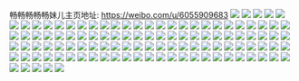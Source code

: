 畅畅畅畅畅妹儿主页地址: https://weibo.com/u/6055909683 
![](https://wx4.sinaimg.cn/mw2000/006BPYKDly1h90ut1m782j30u01sxk0t.jpg) 
![](https://wx4.sinaimg.cn/mw2000/006BPYKDly1h8yw467fkxj30u01hc14j.jpg) 
![](https://wx4.sinaimg.cn/mw2000/006BPYKDly1h8tzx3hvqfj30wh09wab7.jpg) 
![](https://wx4.sinaimg.cn/mw2000/006BPYKDly1h8tzx35hwnj30wh15lgqe.jpg) 
![](https://wx4.sinaimg.cn/mw2000/006BPYKDly1h6x470jv27j323w35su0x.jpg) 
![](https://wx4.sinaimg.cn/mw2000/006BPYKDly1h6x470xll0j30x417ujsh.jpg) 
![](https://wx4.sinaimg.cn/mw2000/006BPYKDly1h4tqca1ja8j30wi17c1kx.jpg) 
![](https://wx4.sinaimg.cn/mw2000/006BPYKDly1h4tqc8xotpj30wi17c1fd.jpg) 
![](https://wx4.sinaimg.cn/mw2000/006BPYKDly1h4tqc7t60kj32c0340qv8.jpg) 
![](https://wx4.sinaimg.cn/mw2000/006BPYKDly1h422ugy4imj30u01417a7.jpg) 
![](https://wx4.sinaimg.cn/mw2000/006BPYKDly1h422ui76r0j30u01hc7db.jpg) 
![](https://wx4.sinaimg.cn/mw2000/006BPYKDly1h3lnkm40ooj30jf0jf3zp.jpg) 
![](https://wx4.sinaimg.cn/mw2000/006BPYKDly1h31pwzfy3ej316o1kvkb2.jpg) 
![](https://wx4.sinaimg.cn/mw2000/006BPYKDly1h31px07q6tj316o1kvngp.jpg) 
![](https://wx4.sinaimg.cn/mw2000/006BPYKDly1h25kk82lsij30qo0zk0uv.jpg) 
![](https://wx4.sinaimg.cn/mw2000/006BPYKDly1h25kk7ulwxj30sg0s642q.jpg) 
![](https://wx4.sinaimg.cn/mw2000/006BPYKDly1h0osbh79ozj31411kwql9.jpg) 
![](https://wx4.sinaimg.cn/mw2000/006BPYKDly1h0osbidffmj31mo2687wh.jpg) 
![](https://wx4.sinaimg.cn/mw2000/006BPYKDly1h0osbjippqj31mo268b29.jpg) 
![](https://wx4.sinaimg.cn/mw2000/006BPYKDly1h0osbkdas9j31qo2bk1kx.jpg) 
![](https://wx4.sinaimg.cn/mw2000/006BPYKDly1h0lueo4256j30u01t0k04.jpg) 
![](https://wx4.sinaimg.cn/mw2000/006BPYKDly1h0lueoqmxuj32402tc7wh.jpg) 
![](https://wx4.sinaimg.cn/mw2000/006BPYKDly1h0at4oh0ruj31kk3hox6p.jpg) 
![](https://wx4.sinaimg.cn/mw2000/006BPYKDly1h0at4t370zj32bc334qv7.jpg) 
![](https://wx4.sinaimg.cn/mw2000/006BPYKDly1h0at4vn9fcj32402tchdt.jpg) 
![](https://wx4.sinaimg.cn/mw2000/006BPYKDly1h0at4ugr19j31o01o0qt7.jpg) 
![](https://wx4.sinaimg.cn/mw2000/006BPYKDly1h0at4pno8aj33402c0npe.jpg) 
![](https://wx4.sinaimg.cn/mw2000/006BPYKDly1h0at4rf818j32802yohdv.jpg) 
![](https://wx4.sinaimg.cn/mw2000/006BPYKDly1h0at5ucuaoj32402tcnpd.jpg) 
![](https://wx4.sinaimg.cn/mw2000/006BPYKDly1h0at78pwl8j32tc2404qp.jpg) 
![](https://wx4.sinaimg.cn/mw2000/006BPYKDly1h0at4ux2n1j31o02804ml.jpg) 
![](https://wx4.sinaimg.cn/mw2000/006BPYKDly1gzsia92m3kj31mo268kjl.jpg) 
![](https://wx4.sinaimg.cn/mw2000/006BPYKDly1gzsia9qrpbj31mo268kjl.jpg) 
![](https://wx4.sinaimg.cn/mw2000/006BPYKDly1gzsiab0astj31hi1ldqun.jpg) 
![](https://wx4.sinaimg.cn/mw2000/006BPYKDly1gzsiaaf655j31mo268kjl.jpg) 
![](https://wx4.sinaimg.cn/mw2000/006BPYKDly1gzc5dft5rtj30u01t0q7o.jpg) 
![](https://wx4.sinaimg.cn/mw2000/006BPYKDly1gz8rcz05nrj314t14tn9e.jpg) 
![](https://wx4.sinaimg.cn/mw2000/006BPYKDly1gz8rcz9mfsj312n12ntji.jpg) 
![](https://wx4.sinaimg.cn/mw2000/006BPYKDly1gz8r8o96isj312o12oqdw.jpg) 
![](https://wx4.sinaimg.cn/mw2000/006BPYKDly1gz8m1g571ij32tc240b29.jpg) 
![](https://wx4.sinaimg.cn/mw2000/006BPYKDly1gz8mddkddoj32f21ngnpd.jpg) 
![](https://wx4.sinaimg.cn/mw2000/006BPYKDly1gz2zn6hm6tj31sc1sckjl.jpg) 
![](https://wx4.sinaimg.cn/mw2000/006BPYKDly1gz1pjgplfhj30n00uogo2.jpg) 
![](https://wx4.sinaimg.cn/mw2000/006BPYKDly1gyx73gnfz0j31o01o0e81.jpg) 
![](https://wx4.sinaimg.cn/mw2000/006BPYKDly1gyx73h5js8j30s50rbwos.jpg) 
![](https://wx4.sinaimg.cn/mw2000/006BPYKDly1gywgxq018jj318w18t4ak.jpg) 
![](https://wx4.sinaimg.cn/mw2000/006BPYKDly1gyeqqy7norj34cg2001ky.jpg) 
![](https://wx4.sinaimg.cn/mw2000/006BPYKDly1gyeqqzbaxxj34cg2001ky.jpg) 
![](https://wx4.sinaimg.cn/mw2000/006BPYKDly1gy1pc9yejhj32c0340npf.jpg) 
![](https://wx4.sinaimg.cn/mw2000/006BPYKDly1gy1pc6jbqkj32c033zqv7.jpg) 
![](https://wx4.sinaimg.cn/mw2000/006BPYKDly1gy1pi19xrxj32c03404qq.jpg) 
![](https://wx4.sinaimg.cn/mw2000/006BPYKDly1gy1pj6xstbj31kw1kwb29.jpg) 
![](https://wx4.sinaimg.cn/mw2000/006BPYKDly1gy1pkma0gxj31kw1kwwwb.jpg) 
![](https://wx4.sinaimg.cn/mw2000/006BPYKDly1gy1pkn3wt9j32tc2401ky.jpg) 
![](https://wx4.sinaimg.cn/mw2000/006BPYKDly1gxxfbld6dxj30u00u077t.jpg) 
![](https://wx4.sinaimg.cn/mw2000/006BPYKDly1gxxfatu0lbj316o16odvb.jpg) 
![](https://wx4.sinaimg.cn/mw2000/006BPYKDly1gxaawwkmm4j31400u0ac8.jpg) 
![](https://wx4.sinaimg.cn/mw2000/006BPYKDly1gxaawv4ss2j31400u041u.jpg) 
![](https://wx4.sinaimg.cn/mw2000/006BPYKDly1gx87igsqeyj30u00u0q72.jpg) 
![](https://wx4.sinaimg.cn/mw2000/006BPYKDly1gx87ih2qx2j30u00u0wi2.jpg) 
![](https://wx4.sinaimg.cn/mw2000/006BPYKDly1gx87ihcz3tj30u00u0wik.jpg) 
![](https://wx4.sinaimg.cn/mw2000/006BPYKDly1gx87iholq8j30u00u00xj.jpg) 
![](https://wx4.sinaimg.cn/mw2000/006BPYKDly1gwiiy6f8azj316o16o15g.jpg) 
![](https://wx4.sinaimg.cn/mw2000/006BPYKDly1gwiiy7hpg5j316o16oqf3.jpg) 
![](https://wx4.sinaimg.cn/mw2000/006BPYKDly1gwij1722y2j30u00u0n2n.jpg) 
![](https://wx4.sinaimg.cn/mw2000/006BPYKDly1gvf3nxglfmj61o0280b2a02.jpg) 
![](https://wx4.sinaimg.cn/mw2000/006BPYKDly1gvf3yyamzuj60qo0zk0xh02.jpg) 
![](https://wx4.sinaimg.cn/mw2000/006BPYKDly1gvf48shp7rj60u00r7gov02.jpg) 
![](https://wx4.sinaimg.cn/mw2000/006BPYKDly1gvf3nzirbij61o027a1ky02.jpg) 
![](https://wx4.sinaimg.cn/mw2000/006BPYKDly1gvf3o17to5j32c0340npe.jpg) 
![](https://wx4.sinaimg.cn/mw2000/006BPYKDly1gvf3o1uksaj616o16otit02.jpg) 
![](https://wx4.sinaimg.cn/mw2000/006BPYKDly1gv2hzw5xmuj60u00u0mzu02.jpg) 
![](https://wx4.sinaimg.cn/mw2000/006BPYKDly1gv2hxvhmc9j60u00x8wj002.jpg) 
![](https://wx4.sinaimg.cn/mw2000/006BPYKDly1gtvqkxl67nj30u0140ak1.jpg) 
![](https://wx4.sinaimg.cn/mw2000/006BPYKDly1gts819ndygj31o0280qv6.jpg) 
![](https://wx4.sinaimg.cn/mw2000/006BPYKDly1gts817nys3j31o0280qv6.jpg) 
![](https://wx4.sinaimg.cn/mw2000/006BPYKDly1gtc4e9a12kj30u01t0wix.jpg) 
![](https://wx4.sinaimg.cn/mw2000/006BPYKDly1greq4k0r8gj31mn1mokjm.jpg) 
![](https://wx4.sinaimg.cn/mw2000/006BPYKDly1greq4l0daej31mn1mnkjm.jpg) 
![](https://wx4.sinaimg.cn/mw2000/006BPYKDly1greq4yewntj32c02c0b2c.jpg) 
![](https://wx4.sinaimg.cn/mw2000/006BPYKDly1greq4wmwwdj32c02c0qv6.jpg) 
![](https://wx4.sinaimg.cn/mw2000/006BPYKDly1gqkitpbvr0j31mo1moqv6.jpg) 
![](https://wx4.sinaimg.cn/mw2000/006BPYKDly1gqkitn3a1vj31mo1mokjm.jpg) 
![](https://wx4.sinaimg.cn/mw2000/006BPYKDly1gqkitqdgsij32c02bzkjl.jpg) 
![](https://wx4.sinaimg.cn/mw2000/006BPYKDly1gqkitr2frqj323s23snpd.jpg) 
![](https://wx4.sinaimg.cn/mw2000/006BPYKDly1gqh540l3prj31mo1mokjm.jpg) 
![](https://wx4.sinaimg.cn/mw2000/006BPYKDly1gqh542bblvj31mo1moqv6.jpg) 
![](https://wx4.sinaimg.cn/mw2000/006BPYKDly1gqh53z8jb5j323s23s4qq.jpg) 
![](https://wx4.sinaimg.cn/mw2000/006BPYKDly1gqewswi583j3240240kjl.jpg) 
![](https://wx4.sinaimg.cn/mw2000/006BPYKDly1gqewt4um91j3240240u0x.jpg) 
![](https://wx4.sinaimg.cn/mw2000/006BPYKDly1gqewsy5qbsj3240240npd.jpg) 
![](https://wx4.sinaimg.cn/mw2000/006BPYKDly1gqewszqzftj3240240npd.jpg) 
![](https://wx4.sinaimg.cn/mw2000/006BPYKDly1gq928xjoscj30tx0tydql.jpg) 
![](https://wx4.sinaimg.cn/mw2000/006BPYKDly1goctrh4o14j323u35se84.jpg) 
![](https://wx4.sinaimg.cn/mw2000/006BPYKDly1goctrfh2kqj323u35skjo.jpg) 
![](https://wx4.sinaimg.cn/mw2000/006BPYKDly1goctrbrz0pj323u35s4qs.jpg) 
![](https://wx4.sinaimg.cn/mw2000/006BPYKDly1goctrdct7aj323u35sb2c.jpg) 
![](https://wx4.sinaimg.cn/mw2000/006BPYKDly1gnu9i9akjlj30tz0u07hb.jpg) 
![](https://wx4.sinaimg.cn/mw2000/006BPYKDly1gnu9j33szwj30u00u0n1b.jpg) 
![](https://wx4.sinaimg.cn/mw2000/006BPYKDly1gnu9ib6thfj31mo1moe82.jpg) 
![](https://wx4.sinaimg.cn/mw2000/006BPYKDly1gnevgj0oubj30u0140n6t.jpg) 
![](https://wx4.sinaimg.cn/mw2000/006BPYKDly1gnevgim6mkj30u0140ais.jpg) 
![](https://wx4.sinaimg.cn/mw2000/006BPYKDly1gnevgi5whyj30u014010y.jpg) 
![](https://wx4.sinaimg.cn/mw2000/006BPYKDly1gnevghrf0nj30qo0qomzd.jpg) 
![](https://wx4.sinaimg.cn/mw2000/006BPYKDly1gn6mltgywqj30u00u0gol.jpg) 
![](https://wx4.sinaimg.cn/mw2000/006BPYKDly1gn2njnoxn9j31sc2dskjo.jpg) 
![](https://wx4.sinaimg.cn/mw2000/006BPYKDly1gn2njpi8tsj30tw13w19k.jpg) 
![](https://wx4.sinaimg.cn/mw2000/006BPYKDly1gmz5sktdayj31mo1moqv5.jpg) 
![](https://wx4.sinaimg.cn/mw2000/006BPYKDly1gmz5slm0syj31mo1mou0x.jpg) 
![](https://wx4.sinaimg.cn/mw2000/006BPYKDly1gmz5smy11dj31mo1mou0x.jpg) 
